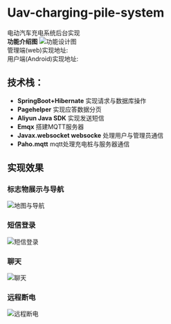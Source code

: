 # Uav-charging-pile-system
电动汽车充电系统后台实现  
**功能介绍图**
![功能设计图](https://raw.githubusercontent.com/M-michael-zhang/Uav-charging-pile-system/master/show/function.png)  
管理端(web)实现地址:   
用户端(Android)实现地址:  

## 技术栈：
* **SpringBoot+Hibernate** 实现请求与数据库操作
* **Pagehelper**  实现应答数据分页
* **Aliyun Java SDK** 实现发送短信
* **Emqx** 搭建MQTT服务器
* **Javax.websocket websocke** 处理用户与管理员通信
* **Paho.mqtt** mqtt处理充电桩与服务器通信

## 实现效果
### 标志物展示与导航
![地图与导航](https://raw.githubusercontent.com/M-michael-zhang/Uav-charging-pile-system/master/show/map.gif)
### 短信登录
![短信登录](https://raw.githubusercontent.com/M-michael-zhang/Uav-charging-pile-system/master/show/sms_login.gif)
### 聊天
![聊天](https://raw.githubusercontent.com/M-michael-zhang/Uav-charging-pile-system/master/show/chat.gif)
### 远程断电
![远程断电](https://raw.githubusercontent.com/M-michael-zhang/Uav-charging-pile-system/master/show/remotePowerOff.gif)
